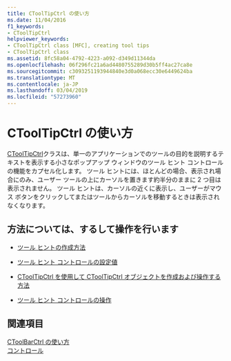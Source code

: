 ```yaml
---
title: CToolTipCtrl の使い方
ms.date: 11/04/2016
f1_keywords:
- CToolTipCtrl
helpviewer_keywords:
- CToolTipCtrl class [MFC], creating tool tips
- CToolTipCtrl class
ms.assetid: 8fc58a04-4792-4223-a092-d349d11344da
ms.openlocfilehash: 06f296fc21a6ad4480755289d30b5ff4ac27ca8e
ms.sourcegitcommit: c3093251193944840e3d0a068ecc30e6449624ba
ms.translationtype: MT
ms.contentlocale: ja-JP
ms.lasthandoff: 03/04/2019
ms.locfileid: "57273960"
---
```

# <a name="using-ctooltipctrl"></a>CToolTipCtrl の使い方

[CToolTipCtrl](../mfc/reference/ctooltipctrl-class.md)クラスは、単一のアプリケーションでのツールの目的を説明するテキストを表示する小さなポップアップ ウィンドウのツール ヒント コントロールの機能をカプセル化します。 ツール ヒントには、ほとんどの場合、表示され場合にのみ、ユーザー ツールの上にカーソルを置きます約半分のままに 2 つ目は表示されません。 ツール ヒントは、カーソルの近くに表示し、ユーザーがマウス ボタンをクリックしてまたはツールからカーソルを移動するときは表示されなくなります。

## <a name="what-do-you-want-to-know-more-about"></a>方法については、するして操作を行います

- [ツール ヒントの作成方法](../mfc/methods-of-creating-tool-tips.md)

- [ツール ヒント コントロールの設定値](../mfc/settings-for-the-tool-tip-control.md)

- [CToolTipCtrl を使用して CToolTipCtrl オブジェクトを作成および操作する方法](../mfc/using-ctooltipctrl-to-create-and-manipulate-a-ctooltipctrl-object.md)

- [ツール ヒント コントロールの操作](../mfc/manipulating-the-tool-tip-control.md)

## <a name="see-also"></a>関連項目

[CToolBarCtrl の使い方](../mfc/using-ctoolbarctrl.md)<br/>
[コントロール](../mfc/controls-mfc.md)
